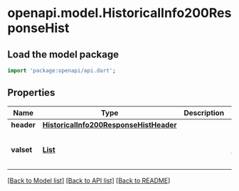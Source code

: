 # openapi.model.HistoricalInfo200ResponseHist

## Load the model package
```dart
import 'package:openapi/api.dart';
```

## Properties
Name | Type | Description | Notes
------------ | ------------- | ------------- | -------------
**header** | [**HistoricalInfo200ResponseHistHeader**](HistoricalInfo200ResponseHistHeader.md) |  | [optional] 
**valset** | [**List<StakingDelegatorValidators200ResponseValidatorsInner>**](StakingDelegatorValidators200ResponseValidatorsInner.md) |  | [optional] [default to const []]

[[Back to Model list]](../README.md#documentation-for-models) [[Back to API list]](../README.md#documentation-for-api-endpoints) [[Back to README]](../README.md)


